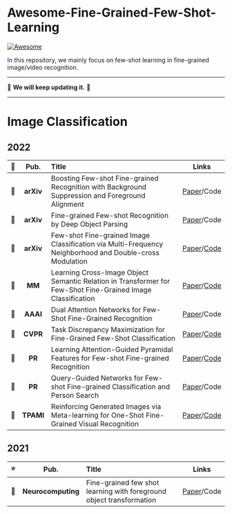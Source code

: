 # Awesome-Fine-Grained-Few-Shot-Learning

[![Awesome](https://cdn.rawgit.com/sindresorhus/awesome/d7305f38d29fed78fa85652e3a63e154dd8e8829/media/badge.svg)](https://github.com/sindresorhus/awesome)

In this repository, we mainly focus on few-shot learning in fine-grained image/video recognition. 

--------------------------------------------------------------------------------------

:running: **We will keep updating it.** :running:    

--------------------------------------------------------------------------------------
# Image Classification

## 2022       
**:open_file_folder:** | **Pub.** | **Title** | **Links** 
:-: | :-: | :-  | :-:   
:triangular_flag_on_post: | **arXiv** | Boosting Few-shot Fine-grained Recognition with Background Suppression and Foreground Alignment | [Paper](https://arxiv.org/abs/2210.01439)/Code   
:scroll: | **arXiv** | Fine-grained Few-shot Recognition by Deep Object Parsing | [Paper](https://arxiv.org/abs/2207.07110)/Code 
:scroll: | **arXiv** | Few-shot Fine-grained Image Classification via Multi-Frequency Neighborhood and Double-cross Modulation | [Paper](https://arxiv.org/abs/2207.08547)/[Code](https://github.com/ChengqingLi/FicNet)   
:triangular_flag_on_post: | **MM** | Learning Cross-Image Object Semantic Relation in Transformer for Few-Shot Fine-Grained Image Classification | [Paper](https://arxiv.org/abs/2207.00784)/[Code](https://github.com/JiakangYuan/HelixFormer) 
:scroll: | **AAAI** | Dual Attention Networks for Few-Shot Fine-Grained Recognition | [Paper](https://www.aaai.org/AAAI22Papers/AAAI-1537.XuSL.pdf)/Code 
:triangular_flag_on_post: | **CVPR** | Task Discrepancy Maximization for Fine-Grained Few-Shot Classification | [Paper](https://openaccess.thecvf.com/content/CVPR2022/html/Lee_Task_Discrepancy_Maximization_for_Fine-Grained_Few-Shot_Classification_CVPR_2022_paper.html)/[Code](https://github.com/leesb7426/CVPR2022-Task-Discrepancy-Maximization-for-Fine-grained-Few-Shot-Classification) 
:triangular_flag_on_post: | **PR** | Learning Attention-Guided Pyramidal Features for Few-shot Fine-grained Recognition | [Paper](https://www.sciencedirect.com/science/article/pii/S0031320322002734)/[Code](https://github.com/CSer-Tang-hao/AGPF-FSFG)  
:scroll: | **PR** | Query-Guided Networks for Few-shot Fine-grained Classification and Person Search | [Paper](https://www.sciencedirect.com/science/article/pii/S0031320322005295)/Code  
:triangular_flag_on_post: | **TPAMI** | Reinforcing Generated Images via Meta-learning for One-Shot Fine-Grained Visual Recognition | [Paper](https://ieeexplore.ieee.org/abstract/document/9756906)/[Code](https://github.com/apple2373/MetaIRNet)  

## 2021       
**:star:** | **Pub.** | **Title** | **Links** 
:-: | :-: | :-  | :-: 
:scroll: | **Neurocomputing** | Fine-grained few shot learning with foreground object transformation | [Paper](https://www.sciencedirect.com/science/article/pii/S0925231221013746)/Code  